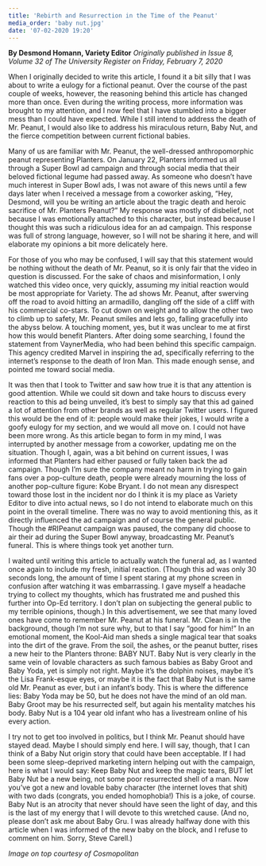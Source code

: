 ```yaml
---
title: 'Rebirth and Resurrection in the Time of the Peanut'
media_order: 'baby nut.jpg'
date: '07-02-2020 19:20'
---
```


**By Desmond Homann, Variety Editor** _Originally published in Issue 8, Volume 32 of The University Register on Friday, February 7, 2020_

When I originally decided to write this article, I found it a bit silly that I was about to write a eulogy for a fictional peanut. Over the course of the past couple of weeks, however, the reasoning behind this article has changed more than once. Even during the writing process, more information was brought to my attention, and I now feel that I have stumbled into a bigger mess than I could have expected. While I still intend to address the death of Mr. Peanut, I would also like to address his miraculous return, Baby Nut, and the fierce competition between current fictional babies.

Many of us are familiar with Mr. Peanut, the well-dressed anthropomorphic peanut representing Planters. On January 22, Planters informed us all through a Super Bowl ad campaign and through social media that their beloved fictional legume had passed away. As someone who doesn’t have much interest in Super Bowl ads, I was not aware of this news until a few days later when I received a message from a coworker asking, “Hey, Desmond, will you be writing an article about the tragic death and heroic sacrifice of Mr. Planters Peanut?” My response was mostly of disbelief, not because I was emotionally attached to this character, but instead because I thought this was such a ridiculous idea for an ad campaign. This response was full of strong language, however, so I will not be sharing it here, and will elaborate my opinions a bit more delicately here.

For those of you who may be confused, I will say that this statement would be nothing without the death of Mr. Peanut, so it is only fair that the video in question is discussed. For the sake of chaos and misinformation, I only watched this video once, very quickly, assuming my initial reaction would be most appropriate for Variety. The ad shows Mr. Peanut, after swerving off the road to avoid hitting an armadillo, dangling off the side of a cliff with his commercial co-stars. To cut down on weight and to allow the other two to climb up to safety, Mr. Peanut smiles and lets go, falling gracefully into the abyss below. A touching moment, yes, but it was unclear to me at first how this would benefit Planters. After doing some searching, I found the statement from VaynerMedia, who had been behind this specific campaign. This agency credited Marvel in inspiring the ad, specifically referring to the internet’s response to the death of Iron Man. This made enough sense, and pointed me toward social media. 

It was then that I took to Twitter and saw how true it is that any attention is good attention. While we could sit down and take hours to discuss every reaction to this ad being unveiled, it’s best to simply say that this ad gained a lot of attention from other brands as well as regular Twitter users. I figured this would be the end of it: people would make their jokes, I would write a goofy eulogy for my section, and we would all move on. I could not have been more wrong. As this article began to form in my mind, I was interrupted by another message from a coworker, updating me on the situation. Though I, again, was a bit behind on current issues, I was informed that Planters had either paused or fully taken back the ad campaign. Though I’m sure the company meant no harm in trying to gain fans over a pop-culture death, people were already mourning the loss of another pop-culture figure: Kobe Bryant. I do not mean any disrespect toward those lost in the incident nor do I think it is my place as Variety Editor to dive into actual news, so I do not intend to elaborate much on this point in the overall timeline. There was no way to avoid mentioning this, as it directly influenced the ad campaign and of course the general public. Though the #RIPeanut campaign was paused, the company did choose to air their ad during the Super Bowl anyway, broadcasting Mr. Peanut’s funeral. This is where things took yet another turn.

I waited until writing this article to actually watch the funeral ad, as I wanted once again to include my fresh, initial reaction. (Though this ad was only 30 seconds long, the amount of time I spent staring at my phone screen in confusion after watching it was embarrassing. I gave myself a headache trying to collect my thoughts, which has frustrated me and pushed this further into Op-Ed territory. I don’t plan on subjecting the general public to my terrible opinions, though.) In this advertisement, we see that many loved ones have come to remember Mr. Peanut at his funeral. Mr. Clean is in the background, though I’m not sure why, but to that I say “good for him!” In an emotional moment, the Kool-Aid man sheds a single magical tear that soaks into the dirt of the grave. From the soil, the ashes, or the peanut butter, rises a new heir to the Planters throne: BABY NUT. Baby Nut is very clearly in the same vein of lovable characters as such famous babies as Baby Groot and Baby Yoda, yet is simply not right. Maybe it’s the dolphin noises, maybe it’s the Lisa Frank-esque eyes, or maybe it is the fact that Baby Nut is the same old Mr. Peanut as ever, but i  an infant’s body. This is where the difference lies: Baby Yoda may be 50, but he does not have the mind of an old man. Baby Groot may be his resurrected self, but again his mentality matches his body. Baby Nut is a 104 year old infant who has a livestream online of his every action.

I try not to get too involved in politics, but I think Mr. Peanut should have stayed dead. Maybe I should simply end here. I will say, though, that I can think of a Baby Nut origin story that could have been acceptable. If I had been some sleep-deprived marketing intern helping out with the campaign, here is what I would say: Keep Baby Nut and keep the magic tears, BUT let Baby Nut be a new being, not some poor resurrected shell of a man. Now you’ve got a new and lovable baby character (the internet loves that shit) with two dads (congrats, you ended homophobia!) This is a joke, of course. Baby Nut is an atrocity that never should have seen the light of day, and this is the last of my energy that I will devote to this wretched cause. (And no, please don’t ask me about Baby Gru. I was already  halfway done with this article when I was informed of the new baby on the block, and I refuse to comment on him. Sorry, Steve Carell.)

_Image on top courtesy of Cosmopolitan_